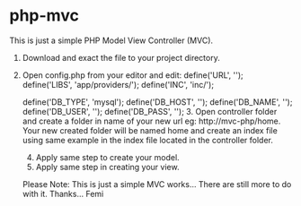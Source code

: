 # php-mvc
This is just a simple PHP Model View Controller (MVC).

1. Download and exact the file to your project directory.

2. Open config.php from your editor and edit:
    define('URL', '');
    define('LIBS', 'app/providers/');
    define('INC', 'inc/');

    define('DB_TYPE', 'mysql');
    define('DB_HOST', '');
    define('DB_NAME', '');
    define('DB_USER', '');
    define('DB_PASS', '');
    3. Open controller folder and create a folder in name of your new url eg: http://mvc-php/home. Your new created folder will be named home and create an index file using same example in the index file located in the controller folder. 
    
    4. Apply same step to create your model.
    5. Apply same step in creating your view.
    
    Please Note: This is just a simple MVC works... There are still more to do with it.
    Thanks... Femi


